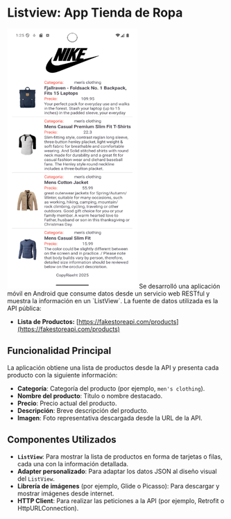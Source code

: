 # Listview: App Tienda de Ropa
<img src="captura2.png" width=300 height=600>
Se desarrolló una aplicación móvil en Android que consume datos desde un servicio web RESTful y muestra la información en un `ListView`. La fuente de datos utilizada es la API pública:

- **Lista de Productos:** [https://fakestoreapi.com/products](https://fakestoreapi.com/products)

## Funcionalidad Principal

La aplicación obtiene una lista de productos desde la API y presenta cada producto con la siguiente información:

- **Categoría**: Categoría del producto (por ejemplo, `men's clothing`).
- **Nombre del producto**: Título o nombre destacado.
- **Precio**: Precio actual del producto.
- **Descripción**: Breve descripción del producto.
- **Imagen**: Foto representativa descargada desde la URL de la API.

## Componentes Utilizados

- **`ListView`**: Para mostrar la lista de productos en forma de tarjetas o filas, cada una con la información detallada.
- **Adapter personalizado**: Para adaptar los datos JSON al diseño visual del `ListView`.
- **Librería de imágenes** (por ejemplo, Glide o Picasso): Para descargar y mostrar imágenes desde internet.
- **HTTP Client**: Para realizar las peticiones a la API (por ejemplo, Retrofit o HttpURLConnection).
